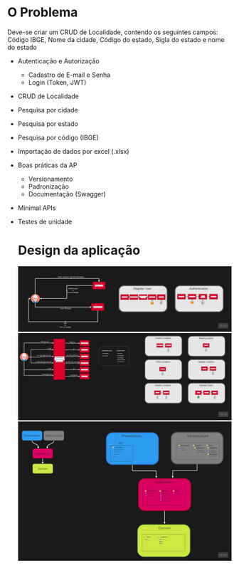 # O Problema
Deve-se criar um CRUD de Localidade, contendo os seguintes campos: Código IBGE, Nome da cidade, Código do estado, Sigla do estado e nome do estado 

* Autenticação e Autorização
  -  Cadastro de E-mail e Senha
  -  Login (Token, JWT)
* CRUD de Localidade
* Pesquisa por cidade
* Pesquisa por estado
* Pesquisa por código (IBGE)
* Importação de dados por excel (.xlsx)
* Boas práticas da AP
  - Versionamento
  - Padronização
  - Documentação (Swagger)
* Minimal APIs
* Testes de unidade

  # Design da aplicação     
  <img src="assets/Authentication.jpg" alt="drawing" width="700px"/>

  <img src="assets/Location.jpg" alt="drawing" width="700px"/>

  <img src="assets/CleanArch.jpg" alt="drawing" width="700px"/>